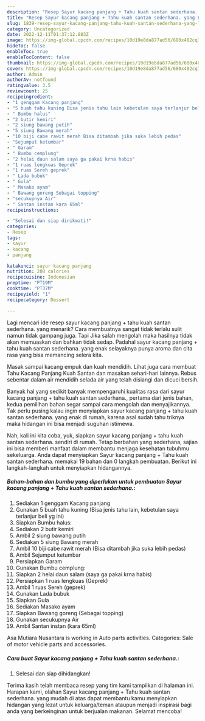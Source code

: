 ```yaml
---
description: "Resep Sayur kacang panjang + Tahu kuah santan sederhana. yang Lezat Sekali"
title: "Resep Sayur kacang panjang + Tahu kuah santan sederhana. yang Lezat Sekali"
slug: 1839-resep-sayur-kacang-panjang-tahu-kuah-santan-sederhana-yang-lezat-sekali
category: Uncategorized
date: 2022-12-11T01:37:12.883Z
image: https://img-global.cpcdn.com/recipes/10d19e8da877ad56/680x482cq70/sayur-kacang-panjang-tahu-kuah-santan-sederhana-foto-resep-utama.jpg
hideToc: false
enableToc: true
enableTocContent: false
thumbnail: https://img-global.cpcdn.com/recipes/10d19e8da877ad56/680x482cq70/sayur-kacang-panjang-tahu-kuah-santan-sederhana-foto-resep-utama.jpg
cover: https://img-global.cpcdn.com/recipes/10d19e8da877ad56/680x482cq70/sayur-kacang-panjang-tahu-kuah-santan-sederhana-foto-resep-utama.jpg
author: Admin
authorAv: notfound
ratingvalue: 3.5
reviewcount: 25
recipeingredient:
- "1 genggam Kacang panjang"
- "5 buah tahu kuning Bisa jenis tahu lain kebetulan saya terlanjur beli yg ini"
- " Bumbu halus"
- "2 butir kemiri"
- "2 siung bawang putih"
- "5 siung Bawang merah"
- "10 biji cabe rawit merah Bisa ditambah jika suka lebih pedas"
- "Sejumput ketumbar"
- " Garam"
- " Bumbu cemplung"
- "2 helai daun salam saya ga pakai krna habis"
- "1 ruas lengkuas Geprek"
- "1 ruas Sereh geprek"
- " Lada bubuk"
- " Gula"
- " Masako ayam"
- " Bawang goreng Sebagai topping"
- "secukupnya Air"
- " Santan instan kara 65ml"
recipeinstructions:

- "Selesai dan siap dinikmati!"
categories:
- Resep
tags:
- sayur
- kacang
- panjang

katakunci: sayur kacang panjang 
nutrition: 208 calories
recipecuisine: Indonesian
preptime: "PT19M"
cooktime: "PT37M"
recipeyield: "1"
recipecategory: Dessert

---
```



Lagi mencari ide resep sayur kacang panjang + tahu kuah santan sederhana. yang menarik? Cara membuatnya sangat tidak terlalu sulit namun tidak gampang juga. Tapi Jika salah mengolah maka hasilnya tidak akan memuaskan dan bahkan tidak sedap. Padahal sayur kacang panjang + tahu kuah santan sederhana. yang enak selayaknya punya aroma dan cita rasa yang bisa memancing selera kita.


Masak sampai kacang empuk dan kuah mendidih. Lihat juga cara membuat Tahu Kacang Panjang Kuah Santan dan masakan sehari-hari lainnya. Rebus sebentar dalam air mendidih selada air yang telah disiangi dan dicuci bersih.

Banyak hal yang sedikit banyak mempengaruhi kualitas rasa dari sayur kacang panjang + tahu kuah santan sederhana., pertama dari jenis bahan, kedua pemilihan bahan segar sampai cara mengolah dan menyajikannya. Tak perlu pusing kalau ingin menyiapkan sayur kacang panjang + tahu kuah santan sederhana. yang enak di rumah, karena asal sudah tahu triknya maka hidangan ini bisa menjadi suguhan istimewa.


Nah, kali ini kita coba, yuk, siapkan sayur kacang panjang + tahu kuah santan sederhana. sendiri di rumah. Tetap berbahan yang sederhana, sajian ini bisa memberi manfaat dalam membantu menjaga kesehatan tubuhmu sekeluarga. Anda dapat menyiapkan Sayur kacang panjang + Tahu kuah santan sederhana. memakai 19 bahan dan 0 langkah pembuatan. Berikut ini langkah-langkah untuk menyiapkan hidangannya.

<!--inarticleads1-->

##### Bahan-bahan dan bumbu yang diperlukan untuk pembuatan Sayur kacang panjang + Tahu kuah santan sederhana.:

1. Sediakan 1 genggam Kacang panjang
1. Gunakan 5 buah tahu kuning (Bisa jenis tahu lain, kebetulan saya terlanjur beli yg ini)
1. Siapkan  Bumbu halus:
1. Sediakan 2 butir kemiri
1. Ambil 2 siung bawang putih
1. Sediakan 5 siung Bawang merah
1. Ambil 10 biji cabe rawit merah (Bisa ditambah jika suka lebih pedas)
1. Ambil Sejumput ketumbar
1. Persiapkan  Garam
1. Gunakan  Bumbu cemplung:
1. Siapkan 2 helai daun salam (saya ga pakai krna habis)
1. Persiapkan 1 ruas lengkuas (Geprek)
1. Ambil 1 ruas Sereh (geprek)
1. Gunakan  Lada bubuk
1. Siapkan  Gula
1. Sediakan  Masako ayam
1. Siapkan  Bawang goreng (Sebagai topping)
1. Gunakan secukupnya Air
1. Ambil  Santan instan (kara 65ml)


Asa Mutiara Nusantara is working in Auto parts activities. Categories: Sale of motor vehicle parts and accessories. 

<!--inarticleads2-->

##### Cara buat Sayur kacang panjang + Tahu kuah santan sederhana.:


1. Selesai dan siap dihidangkan!



Terima kasih telah membaca resep yang tim kami tampilkan di halaman ini. Harapan kami, olahan Sayur kacang panjang + Tahu kuah santan sederhana. yang mudah di atas dapat membantu kamu menyiapkan hidangan yang lezat untuk keluarga/teman ataupun menjadi inspirasi bagi anda yang berkeinginan untuk berjualan makanan. Selamat mencoba!
